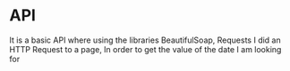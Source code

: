 # API 

It is a basic API where using the libraries BeautifulSoap, Requests I did an HTTP Request to a page,
In order to get the value of the date I am looking for


